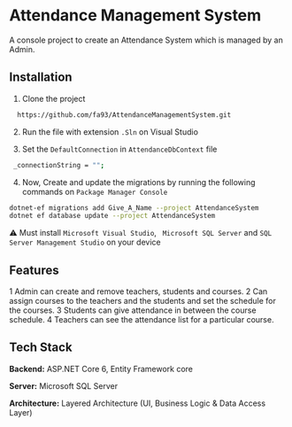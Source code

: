 # Attendance Management System
A console project to create an Attendance System which is managed by an Admin.
## Installation

1) Clone the project
```bash
  https://github.com/fa93/AttendanceManagementSystem.git
```
2) Run the file with extension ` .Sln ` on Visual Studio

3) Set the `DefaultConnection` in `AttendanceDbContext` file 
```bash
 _connectionString = "";
```

4) Now, Create and update the migrations by running the following commands on ``` Package Manager Console ```
```bash
dotnet-ef migrations add Give_A_Name --project AttendanceSystem
dotnet ef database update --project AttendanceSystem
```
⚠️ Must install ` Microsoft Visual Studio `, ` Microsoft SQL Server` and `SQL Server Management Studio` on your device

## Features
1 Admin can create and remove teachers, students and courses.
2 Can assign courses to the teachers and the students and set the schedule for the courses. 
3 Students can give attendance in between the course schedule. 
4 Teachers can see the attendance list for a particular course.

## Tech Stack

**Backend:** ASP.NET Core 6, Entity Framework core

**Server:**  Microsoft SQL Server

**Architecture:** Layered Architecture (UI, Business Logic & Data Access Layer)
